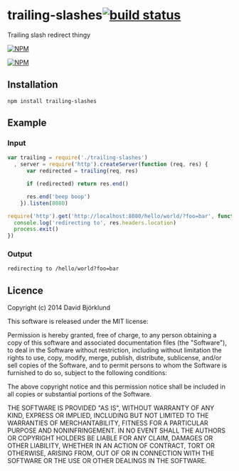 # trailing-slashes[![build status](https://secure.travis-ci.org/kesla/trailing-slashes.png)](http://travis-ci.org/kesla/trailing-slashes)

Trailing slash redirect thingy

[![NPM](https://nodei.co/npm/trailing-slashes.png?downloads&stars)](https://nodei.co/npm/trailing-slashes/)

[![NPM](https://nodei.co/npm-dl/trailing-slashes.png)](https://nodei.co/npm/trailing-slashes/)

## Installation

```
npm install trailing-slashes
```

## Example

### Input

```javascript
var trailing = require('./trailing-slashes')
  , server = require('http').createServer(function (req, res) {
      var redirected = trailing(req, res)

      if (redirected) return res.end()

      res.end('beep boop')
    }).listen(8080)

require('http').get('http://localhost:8080/hello/world/?foo=bar', function (res) {
  console.log('redirecting to', res.headers.location)
  process.exit()
})
```

### Output

```
redirecting to /hello/world?foo=bar
```

## Licence

Copyright (c) 2014 David Björklund

This software is released under the MIT license:

Permission is hereby granted, free of charge, to any person obtaining a copy
of this software and associated documentation files (the "Software"), to deal
in the Software without restriction, including without limitation the rights
to use, copy, modify, merge, publish, distribute, sublicense, and/or sell
copies of the Software, and to permit persons to whom the Software is
furnished to do so, subject to the following conditions:

The above copyright notice and this permission notice shall be included in
all copies or substantial portions of the Software.

THE SOFTWARE IS PROVIDED "AS IS", WITHOUT WARRANTY OF ANY KIND, EXPRESS OR
IMPLIED, INCLUDING BUT NOT LIMITED TO THE WARRANTIES OF MERCHANTABILITY,
FITNESS FOR A PARTICULAR PURPOSE AND NONINFRINGEMENT. IN NO EVENT SHALL THE
AUTHORS OR COPYRIGHT HOLDERS BE LIABLE FOR ANY CLAIM, DAMAGES OR OTHER
LIABILITY, WHETHER IN AN ACTION OF CONTRACT, TORT OR OTHERWISE, ARISING FROM,
OUT OF OR IN CONNECTION WITH THE SOFTWARE OR THE USE OR OTHER DEALINGS IN
THE SOFTWARE.


